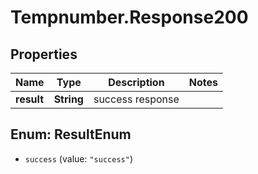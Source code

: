 # Tempnumber.Response200

## Properties

Name | Type | Description | Notes
------------ | ------------- | ------------- | -------------
**result** | **String** | success response | 



## Enum: ResultEnum


* `success` (value: `"success"`)




